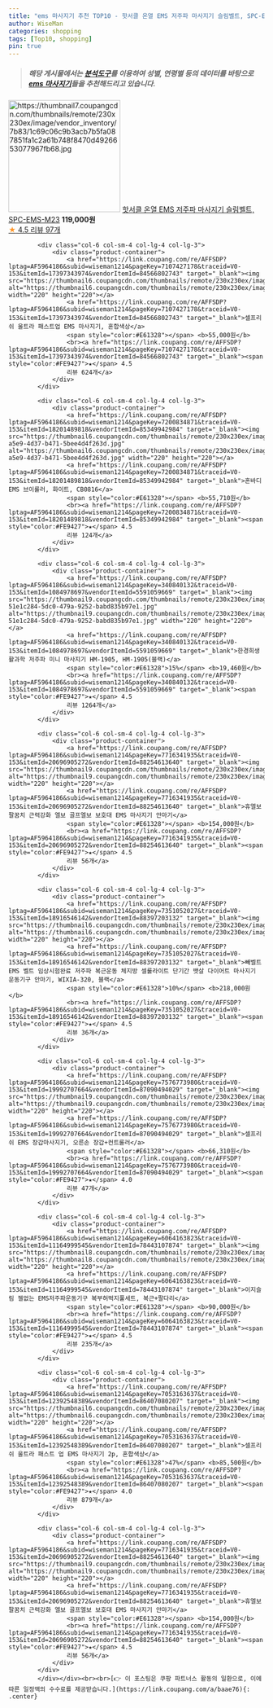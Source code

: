 ```yaml
---
title: "ems 마사지기 추천 TOP10 - 핫서클 온열 EMS 저주파 마사지기 슬림벨트, SPC-EMS-M23"
author: WiseMan
categories: shopping
tags: [Top10, shopping]
pin: true
---
```


> ##### 해당 게시물에서는 [**분석도구**](https://itemscout.io/)를 이용하여 **성별**, **연령별** 등의 데이터를 바탕으로 [**ems 마사지기**](https://link.coupang.com/a/baae76)들을 추천해드리고 있습니다.
<div class="container"><div class="row">
            <div class="col-6 col-sm-4 col-lg-4 col-lg-3">
                <div class="product-container">
                    <a href="https://link.coupang.com/re/AFFSDP?lptag=AF5964186&subid=wiseman1214&pageKey=7335086106&traceid=V0-153&itemId=18840069806&vendorItemId=86359479014" target="_blank"><img src="https://thumbnail7.coupangcdn.com/thumbnails/remote/230x230ex/image/vendor_inventory/7b83/1c69c06c9b3acb7b5fa087851fa1c2a61b748f8470d4926653077967fb68.jpg" alt="https://thumbnail7.coupangcdn.com/thumbnails/remote/230x230ex/image/vendor_inventory/7b83/1c69c06c9b3acb7b5fa087851fa1c2a61b748f8470d4926653077967fb68.jpg" width="220" height="220"></a>
                    <a href="https://link.coupang.com/re/AFFSDP?lptag=AF5964186&subid=wiseman1214&pageKey=7335086106&traceid=V0-153&itemId=18840069806&vendorItemId=86359479014" target="_blank">핫서클 온열 EMS 저주파 마사지기 슬림벨트, SPC-EMS-M23</a>
                    <span style="color:#E61328"></span> <b>119,000원</b>
                    <br><a href="https://link.coupang.com/re/AFFSDP?lptag=AF5964186&subid=wiseman1214&pageKey=7335086106&traceid=V0-153&itemId=18840069806&vendorItemId=86359479014" target="_blank"><span style="color:#FE9427">★</span> 4.5
                    리뷰 97개</a>
                </div>
            </div>
            
            <div class="col-6 col-sm-4 col-lg-4 col-lg-3">
                <div class="product-container">
                    <a href="https://link.coupang.com/re/AFFSDP?lptag=AF5964186&subid=wiseman1214&pageKey=7107427178&traceid=V0-153&itemId=17397343974&vendorItemId=84566802743" target="_blank"><img src="https://thumbnail6.coupangcdn.com/thumbnails/remote/230x230ex/image/vendor_inventory/13f1/57370784ad9065556163dc1ab7e9ab979fc615f19a3b1164dc24055229ae.jpg" alt="https://thumbnail6.coupangcdn.com/thumbnails/remote/230x230ex/image/vendor_inventory/13f1/57370784ad9065556163dc1ab7e9ab979fc615f19a3b1164dc24055229ae.jpg" width="220" height="220"></a>
                    <a href="https://link.coupang.com/re/AFFSDP?lptag=AF5964186&subid=wiseman1214&pageKey=7107427178&traceid=V0-153&itemId=17397343974&vendorItemId=84566802743" target="_blank">셀프리쉬 울트라 패스트업 EMS 마사지기, 혼합색상</a>
                    <span style="color:#E61328"></span> <b>55,000원</b>
                    <br><a href="https://link.coupang.com/re/AFFSDP?lptag=AF5964186&subid=wiseman1214&pageKey=7107427178&traceid=V0-153&itemId=17397343974&vendorItemId=84566802743" target="_blank"><span style="color:#FE9427">★</span> 4.5
                    리뷰 624개</a>
                </div>
            </div>
            
            <div class="col-6 col-sm-4 col-lg-4 col-lg-3">
                <div class="product-container">
                    <a href="https://link.coupang.com/re/AFFSDP?lptag=AF5964186&subid=wiseman1214&pageKey=7200834871&traceid=V0-153&itemId=18201489818&vendorItemId=85349942984" target="_blank"><img src="https://thumbnail6.coupangcdn.com/thumbnails/remote/230x230ex/image/retail/images/2023/03/16/10/5/e2025350-a5e9-4d37-b471-5bee4d4f263d.jpg" alt="https://thumbnail6.coupangcdn.com/thumbnails/remote/230x230ex/image/retail/images/2023/03/16/10/5/e2025350-a5e9-4d37-b471-5bee4d4f263d.jpg" width="220" height="220"></a>
                    <a href="https://link.coupang.com/re/AFFSDP?lptag=AF5964186&subid=wiseman1214&pageKey=7200834871&traceid=V0-153&itemId=18201489818&vendorItemId=85349942984" target="_blank">혼바디 EMS 브이롤러, 화이트, CB0816</a>
                    <span style="color:#E61328"></span> <b>55,710원</b>
                    <br><a href="https://link.coupang.com/re/AFFSDP?lptag=AF5964186&subid=wiseman1214&pageKey=7200834871&traceid=V0-153&itemId=18201489818&vendorItemId=85349942984" target="_blank"><span style="color:#FE9427">★</span> 4.5
                    리뷰 124개</a>
                </div>
            </div>
            
            <div class="col-6 col-sm-4 col-lg-4 col-lg-3">
                <div class="product-container">
                    <a href="https://link.coupang.com/re/AFFSDP?lptag=AF5964186&subid=wiseman1214&pageKey=340840132&traceid=V0-153&itemId=1084978697&vendorItemId=5591059669" target="_blank"><img src="https://thumbnail9.coupangcdn.com/thumbnails/remote/230x230ex/image/retail/images/423100628539428-51e1c284-5dc0-479a-9252-babd835b97e1.jpg" alt="https://thumbnail9.coupangcdn.com/thumbnails/remote/230x230ex/image/retail/images/423100628539428-51e1c284-5dc0-479a-9252-babd835b97e1.jpg" width="220" height="220"></a>
                    <a href="https://link.coupang.com/re/AFFSDP?lptag=AF5964186&subid=wiseman1214&pageKey=340840132&traceid=V0-153&itemId=1084978697&vendorItemId=5591059669" target="_blank">한경희생활과학 저주파 미니 마사지기 HM-1905, HM-1905(블랙)</a>
                    <span style="color:#E61328">15%</span> <b>19,460원</b>
                    <br><a href="https://link.coupang.com/re/AFFSDP?lptag=AF5964186&subid=wiseman1214&pageKey=340840132&traceid=V0-153&itemId=1084978697&vendorItemId=5591059669" target="_blank"><span style="color:#FE9427">★</span> 4.5
                    리뷰 1264개</a>
                </div>
            </div>
            
            <div class="col-6 col-sm-4 col-lg-4 col-lg-3">
                <div class="product-container">
                    <a href="https://link.coupang.com/re/AFFSDP?lptag=AF5964186&subid=wiseman1214&pageKey=7716341935&traceid=V0-153&itemId=20696905272&vendorItemId=88254613640" target="_blank"><img src="https://thumbnail9.coupangcdn.com/thumbnails/remote/230x230ex/image/vendor_inventory/7504/0605f28d1273fee2539f0f6746fb9b5a318a74da7763c81bfd76df6a4168.png" alt="https://thumbnail9.coupangcdn.com/thumbnails/remote/230x230ex/image/vendor_inventory/7504/0605f28d1273fee2539f0f6746fb9b5a318a74da7763c81bfd76df6a4168.png" width="220" height="220"></a>
                    <a href="https://link.coupang.com/re/AFFSDP?lptag=AF5964186&subid=wiseman1214&pageKey=7716341935&traceid=V0-153&itemId=20696905272&vendorItemId=88254613640" target="_blank">휴엘보 팔꿈치 근력강화 엘보 골프엘보 보호대 EMS 마사지기 안마기</a>
                    <span style="color:#E61328"></span> <b>154,000원</b>
                    <br><a href="https://link.coupang.com/re/AFFSDP?lptag=AF5964186&subid=wiseman1214&pageKey=7716341935&traceid=V0-153&itemId=20696905272&vendorItemId=88254613640" target="_blank"><span style="color:#FE9427">★</span> 4.5
                    리뷰 56개</a>
                </div>
            </div>
            
            <div class="col-6 col-sm-4 col-lg-4 col-lg-3">
                <div class="product-container">
                    <a href="https://link.coupang.com/re/AFFSDP?lptag=AF5964186&subid=wiseman1214&pageKey=7351052027&traceid=V0-153&itemId=18916546142&vendorItemId=88397203132" target="_blank"><img src="https://thumbnail6.coupangcdn.com/thumbnails/remote/230x230ex/image/vendor_inventory/f694/67cb0860962849537052a3d82346bb6afa6c20e91e6271d006e4953950a9.jpg" alt="https://thumbnail6.coupangcdn.com/thumbnails/remote/230x230ex/image/vendor_inventory/f694/67cb0860962849537052a3d82346bb6afa6c20e91e6271d006e4953950a9.jpg" width="220" height="220"></a>
                    <a href="https://link.coupang.com/re/AFFSDP?lptag=AF5964186&subid=wiseman1214&pageKey=7351052027&traceid=V0-153&itemId=18916546142&vendorItemId=88397203132" target="_blank">빼벨트 EMS 벨트 임상시험완료 저주파 복근운동 체지방 셀룰라이트 단기간 뱃살 다이어트 마사지기 운동기구 안마기, WIXIA-320, 블랙</a>
                    <span style="color:#E61328">10%</span> <b>218,000원</b>
                    <br><a href="https://link.coupang.com/re/AFFSDP?lptag=AF5964186&subid=wiseman1214&pageKey=7351052027&traceid=V0-153&itemId=18916546142&vendorItemId=88397203132" target="_blank"><span style="color:#FE9427">★</span> 4.5
                    리뷰 36개</a>
                </div>
            </div>
            
            <div class="col-6 col-sm-4 col-lg-4 col-lg-3">
                <div class="product-container">
                    <a href="https://link.coupang.com/re/AFFSDP?lptag=AF5964186&subid=wiseman1214&pageKey=7576773980&traceid=V0-153&itemId=19992707664&vendorItemId=87090494029" target="_blank"><img src="https://thumbnail9.coupangcdn.com/thumbnails/remote/230x230ex/image/vendor_inventory/ac78/71f7cfad1a5622babc6c5758cf2a392f21a7546fe45fecffd3928147c755.jpg" alt="https://thumbnail9.coupangcdn.com/thumbnails/remote/230x230ex/image/vendor_inventory/ac78/71f7cfad1a5622babc6c5758cf2a392f21a7546fe45fecffd3928147c755.jpg" width="220" height="220"></a>
                    <a href="https://link.coupang.com/re/AFFSDP?lptag=AF5964186&subid=wiseman1214&pageKey=7576773980&traceid=V0-153&itemId=19992707664&vendorItemId=87090494029" target="_blank">셀프리쉬 EMS 장갑마사지기, 오른손 장갑+컨트롤러</a>
                    <span style="color:#E61328"></span> <b>66,310원</b>
                    <br><a href="https://link.coupang.com/re/AFFSDP?lptag=AF5964186&subid=wiseman1214&pageKey=7576773980&traceid=V0-153&itemId=19992707664&vendorItemId=87090494029" target="_blank"><span style="color:#FE9427">★</span> 4.0
                    리뷰 47개</a>
                </div>
            </div>
            
            <div class="col-6 col-sm-4 col-lg-4 col-lg-3">
                <div class="product-container">
                    <a href="https://link.coupang.com/re/AFFSDP?lptag=AF5964186&subid=wiseman1214&pageKey=6064163823&traceid=V0-153&itemId=11164999545&vendorItemId=78443107874" target="_blank"><img src="https://thumbnail8.coupangcdn.com/thumbnails/remote/230x230ex/image/vendor_inventory/e046/104eaf272d48f59a83f4dc8d88098baa057cfb6d0c3f3007c02e00c72eed.jpg" alt="https://thumbnail8.coupangcdn.com/thumbnails/remote/230x230ex/image/vendor_inventory/e046/104eaf272d48f59a83f4dc8d88098baa057cfb6d0c3f3007c02e00c72eed.jpg" width="220" height="220"></a>
                    <a href="https://link.coupang.com/re/AFFSDP?lptag=AF5964186&subid=wiseman1214&pageKey=6064163823&traceid=V0-153&itemId=11164999545&vendorItemId=78443107874" target="_blank">이지슬림 젤없는 EMS저주파운동기구 복부허벅지풀세트, 복근+팔다리</a>
                    <span style="color:#E61328"></span> <b>90,000원</b>
                    <br><a href="https://link.coupang.com/re/AFFSDP?lptag=AF5964186&subid=wiseman1214&pageKey=6064163823&traceid=V0-153&itemId=11164999545&vendorItemId=78443107874" target="_blank"><span style="color:#FE9427">★</span> 4.5
                    리뷰 235개</a>
                </div>
            </div>
            
            <div class="col-6 col-sm-4 col-lg-4 col-lg-3">
                <div class="product-container">
                    <a href="https://link.coupang.com/re/AFFSDP?lptag=AF5964186&subid=wiseman1214&pageKey=7053163637&traceid=V0-153&itemId=12392548389&vendorItemId=86407080207" target="_blank"><img src="https://thumbnail6.coupangcdn.com/thumbnails/remote/230x230ex/image/vendor_inventory/6900/f2fdc1fc2bcf1966ada63a6c0228df90d21b6018e36f36a75be42ebbdf90.jpg" alt="https://thumbnail6.coupangcdn.com/thumbnails/remote/230x230ex/image/vendor_inventory/6900/f2fdc1fc2bcf1966ada63a6c0228df90d21b6018e36f36a75be42ebbdf90.jpg" width="220" height="220"></a>
                    <a href="https://link.coupang.com/re/AFFSDP?lptag=AF5964186&subid=wiseman1214&pageKey=7053163637&traceid=V0-153&itemId=12392548389&vendorItemId=86407080207" target="_blank">셀프리쉬 울트라 패스트 업 EMS 마사지기 2p, 혼합색상</a>
                    <span style="color:#E61328">47%</span> <b>85,500원</b>
                    <br><a href="https://link.coupang.com/re/AFFSDP?lptag=AF5964186&subid=wiseman1214&pageKey=7053163637&traceid=V0-153&itemId=12392548389&vendorItemId=86407080207" target="_blank"><span style="color:#FE9427">★</span> 4.0
                    리뷰 879개</a>
                </div>
            </div>
            
            <div class="col-6 col-sm-4 col-lg-4 col-lg-3">
                <div class="product-container">
                    <a href="https://link.coupang.com/re/AFFSDP?lptag=AF5964186&subid=wiseman1214&pageKey=7716341935&traceid=V0-153&itemId=20696905272&vendorItemId=88254613640" target="_blank"><img src="https://thumbnail9.coupangcdn.com/thumbnails/remote/230x230ex/image/vendor_inventory/7504/0605f28d1273fee2539f0f6746fb9b5a318a74da7763c81bfd76df6a4168.png" alt="https://thumbnail9.coupangcdn.com/thumbnails/remote/230x230ex/image/vendor_inventory/7504/0605f28d1273fee2539f0f6746fb9b5a318a74da7763c81bfd76df6a4168.png" width="220" height="220"></a>
                    <a href="https://link.coupang.com/re/AFFSDP?lptag=AF5964186&subid=wiseman1214&pageKey=7716341935&traceid=V0-153&itemId=20696905272&vendorItemId=88254613640" target="_blank">휴엘보 팔꿈치 근력강화 엘보 골프엘보 보호대 EMS 마사지기 안마기</a>
                    <span style="color:#E61328"></span> <b>154,000원</b>
                    <br><a href="https://link.coupang.com/re/AFFSDP?lptag=AF5964186&subid=wiseman1214&pageKey=7716341935&traceid=V0-153&itemId=20696905272&vendorItemId=88254613640" target="_blank"><span style="color:#FE9427">★</span> 4.5
                    리뷰 56개</a>
                </div>
            </div>
            </div></div><br><br>[👉 이 포스팅은 쿠팡 파트너스 활동의 일환으로, 이에 따른 일정액의 수수료를 제공받습니다.](https://link.coupang.com/a/baae76){: .center}